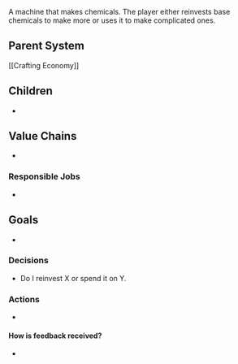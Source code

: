 A machine that makes chemicals. The player either reinvests base chemicals to make more or uses it to make complicated ones. 
## Parent System
[[Crafting Economy]]
## Children
- 
## Value Chains
- 
### Responsible Jobs
- 
## Goals
- 
### Decisions
- Do I reinvest X or spend it on Y.
### Actions
- 
#### How is feedback received?
- 
